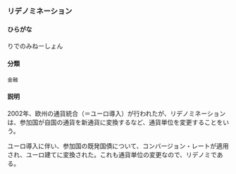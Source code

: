 <div style="display:none;">

## [あ行](securities-terms?id=あ行)
## [か行](securities-terms?id=か行)
## [さ行](securities-terms?id=さ行)
## [た行](securities-terms?id=た行)
## [な行](securities-terms?id=な行)
## [は行](securities-terms?id=は行)
## [ま行](securities-terms?id=ま行)
## [や行](securities-terms?id=や行)
## [ら行](securities-terms?id=ら行)

</div>

### リデノミネーション

#### ひらがな

りでのみねーしょん

#### 分類

`金融`

#### 説明

2002年、欧州の通貨統合（＝ユーロ導入）が行われたが、リデノミネーションは、参加国が自国の通貨を新通貨に変換するなど、通貨単位を変更することをいう。
ユーロ導入に伴い、参加国の既発国債について、コンバージョン・レートが適用され、ユーロ建てに変換された。これも通貨単位の変更なので、リデノミである。

<div style="display:none;">

## [わ行](securities-terms?id=わ行)
## [英数字・記号](securities-terms?id=英数字・記号)

</div>

